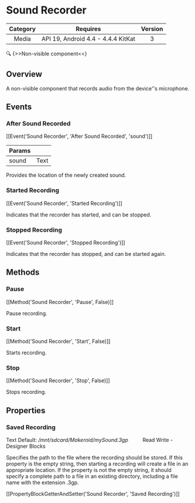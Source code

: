 # Sound Recorder

| Category | Requires | Version |
|:--------:|:-------:|:--------:|
|Media|API 19, Android 4.4 - 4.4.4 KitKat|3|

:mag: {>>Non-visible component<<}

## Overview

A non-visible component that records audio from the device''s microphone.

## Events

### After Sound Recorded

[[Event('Sound Recorder', 'After Sound Recorded', 'sound')]]

| Params | []() |
|--------|------|
|sound|Text|


Provides the location of the newly created sound.

### Started Recording

[[Event('Sound Recorder', 'Started Recording')]]

Indicates that the recorder has started, and can be stopped.

### Stopped Recording

[[Event('Sound Recorder', 'Stopped Recording')]]

Indicates that the recorder has stopped, and can be started again.

## Methods

### Pause

[[Method('Sound Recorder', 'Pause', False)]]

Pause recording.

### Start

[[Method('Sound Recorder', 'Start', False)]]

Starts recording.

### Stop

[[Method('Sound Recorder', 'Stop', False)]]

Stops recording.

## Properties

### Saved Recording

<span class="chip chip-text">Text</span> <span class="chip chip-text">Default: <i>/mnt/sdcard/Makeroid/mySound.3gp</i></span>&nbsp;&nbsp;&nbsp;&nbsp;&nbsp;&nbsp;&nbsp;&nbsp;&nbsp;&nbsp;<span class="chip chip-rw">Read</span> <span class="chip chip-rw">Write</span> - <span class="chip chip-bd">Designer</span> <span class="chip chip-bd">Blocks</span> 

Specifies the path to the file where the recording should be stored. If this property is the empty string, then starting a recording will create a file in an appropriate location. If the property is not the empty string, it should specify a complete path to a file in an existing directory, including a file name with the extension .3gp.

[[PropertyBlockGetterAndSetter('Sound Recorder', 'Saved Recording')]]